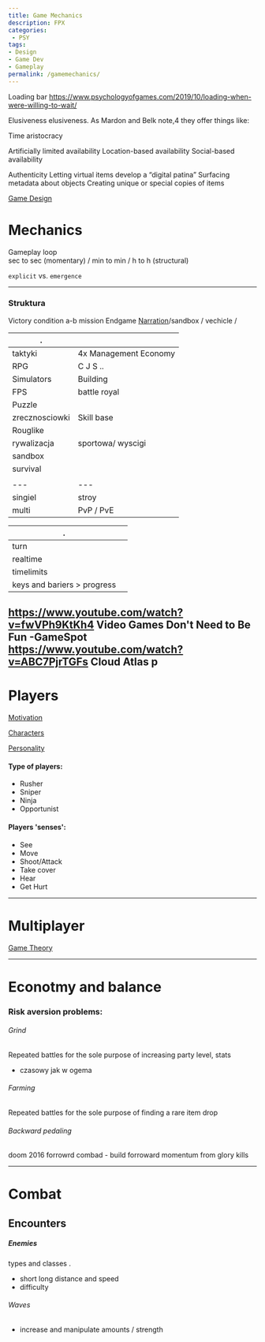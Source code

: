 ```yaml
---
title: Game Mechanics
description: FPX
categories:
 - PSY
tags:
- Design
- Game Dev
- Gameplay
permalink: /gamemechanics/
---
```



Loading bar
https://www.psychologyofgames.com/2019/10/loading-when-were-willing-to-wait/



Elusiveness
elusiveness. As Mardon and Belk note,4 they offer things like:

Time aristocracy

Artificially limited availability
Location-based availability
Social-based availability



Authenticity
Letting virtual items develop a “digital patina”
Surfacing metadata about objects
Creating unique or special copies of items


[Game Design](/gamedesign/)






# Mechanics   
Gameplay loop  
sec to sec (momentary) / min to min / h to h (structural)  

`explicit` vs. `emergence`   



---




### Struktura
Victory condition
a-b mission Endgame [Narration](/narration/)/sandbox / vechicle /  


|.||
|---|---|
|taktyki | 4x Management Economy
|RPG |  C J S ..
|Simulators | Building
|FPS | battle royal  
|Puzzle|
|zrecznosciowki|Skill base
|Rouglike |
|rywalizacja | sportowa/ wyscigi
|sandbox|
survival|
|||
|---|---|
singiel | stroy
multi | PvP / PvE  

|.||
|---|---|
|turn|
|realtime|
|timelimits|
|keys and bariers > progress|

https://www.youtube.com/watch?v=fwVPh9KtKh4  Video Games Don't Need to Be Fun -GameSpot    
https://www.youtube.com/watch?v=ABC7PjrTGFs Cloud Atlas p  
---

# Players

[Motivation](/motivation/)  


[Characters](/characters/)  

[Personality](/personality/)

####  Type of players:
  - Rusher
  - Sniper
  - Ninja
  - Opportunist

#### Players 'senses':  

  - See  
  - Move  
  - Shoot/Attack  
  - Take cover  
  - Hear  
  - Get Hurt  


---


# Multiplayer

[Game Theory](/gametheory/)



---

# Econotmy and balance


### Risk aversion problems:
###### Grind
Repeated battles for the sole purpose of increasing party level, stats
- czasowy jak w ogema

###### Farming
Repeated battles for the sole purpose of finding a rare item drop


###### Backward pedaling
doom 2016 forrowrd combad - build forroward momentum from glory kills  



----

# Combat
## Encounters


##### Enemies
  types and classes .
  - short long distance and speed
  - difficulty

###### Waves
  - increase and manipulate amounts / strength
